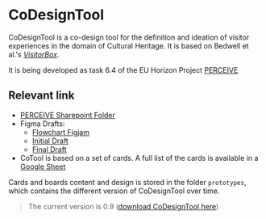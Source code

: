 # CoDesignTool

CoDesignTool is a co-design tool for the definition and ideation of visitor experiences in the domain of Cultural Heritage. It is based on Bedwell et al.'s [_VisitorBox_](https://visitorbox.wp.horizon.ac.uk/).

It is being developed as task 6.4 of the EU Horizon Project [PERCEIVE](https:perceive-horizon.eu/)

## Relevant link
- [PERCEIVE Sharepoint Folder](https://cnrsc.sharepoint.com/:f:/r/sites/PERCEIVE390/Documenti%20condivisi/WorkPackages/WP6/Task_6.4_Design%20Toolbox?csf=1&web=1&e=OcBIOL)
- Figma Drafts:
  - [Flowchart Figjam](https://www.figma.com/file/QxXg5rCsayJl33uvjtHb9k/Codesign-Instructions?type=whiteboard&node-id=0%3A1&t=jhDy391FI8cfcdgc-1)
  - [Initial Draft](https://www.figma.com/file/7BpLfZg4CeUztO7EaopVbO/codesign_toolkit?type=design&node-id=328%3A1030&mode=design&t=F3TLuJ5ny3qwMCfe-1)
  - [Final Draft](https://www.figma.com/file/GoCL33ZH6E04gs64pxc6N8/CardsFinalDesign?type=design&node-id=51%3A1037&mode=design&t=KEEqnRWNG7lIBB8U-1)
- CoTool is based on a set of cards. A full list of the cards is available in a [Google Sheet](https://docs.google.com/spreadsheets/d/1I_Bq15Gq8Fw35fu2ujgPBn3OMb2b_dO1/edit?usp=sharing&ouid=110583219287309040014&rtpof=true&sd=true)

Cards and boards content and design is stored in the folder `prototypes`, which contains the different version of CoDesignTool over time. 

> The current version is 0.9 ([download CoDesignTool here](prototypes/v0.9/release-0.9))

